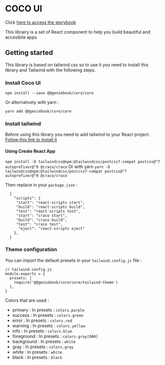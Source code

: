 # COCO UI

Click [here to access the storybook](https://geniebook.github.io/@geniebook/core/)

This librairy is a set of React component to help you build beautiful and accesibile apps

## Getting started

This library is based on tailwind css so to use it you need to install this library and Tailwind with the following steps.

### Install Coco UI

```
npm install --save @@geniebook/core/core
```

Or alternatively with yarn :

```
yarn add @@geniebook/core/core
```

### Install tailwind

Before using this library you need to add tailwind to your React project. [Follow this link to install it](https://tailwindcss.com/docs/installation)

#### Using Create React App

`npm install -D tailwindcss@npm:@tailwindcss/postcss7-compat postcss@^7 autoprefixer@^9 @craco/craco`
Or with yarn
`yarn -D tailwindcss@npm:@tailwindcss/postcss7-compat postcss@^7 autoprefixer@^9 @craco/craco`

Then replace in your `package.json` :

```
  {
    "scripts": {
     "start": "react-scripts start",
     "build": "react-scripts build",
     "test": "react-scripts test",
     "start": "craco start",
     "build": "craco build",
     "test": "craco test",
      "eject": "react-scripts eject"
    },
  }
```

### Theme configuration

You can import the default presets in your `tailwind.config.js` file :

```
// tailwind.config.js
module.exports = {
  presets: [
    require('@@geniebook/core/core/tailwind-theme')
  ],
}
```

Colors that are used :

- primary : In presets : `colors.purple`
- success : In presets : `colors.green`
- error : In presets : `colors.red`
- warning : In presets : `colors.yellow`
- info : In presets : `colors.blue`
- foreground : In presets : `colors.gray[900]`
- background : In presets : `white`
- gray : In presets : `colors.gray`
- white : In presets : `white`
- black : In presets : `black`
